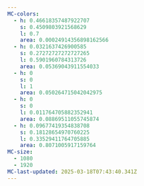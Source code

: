 ```yaml
---
MC-colors:
  - h: 0.46618357487922707
    s: 0.4509803921568629
    l: 0.7
    area: 0.00024914356898162566
  - h: 0.0321637426900585
    s: 0.27272727272727265
    l: 0.5901960784313726
    area: 0.05369043911554033
  - h: 0
    s: 0
    l: 1
    area: 0.050264715042042975
  - h: 0
    s: 0
    l: 0.011764705882352941
    area: 0.08869511055745874
  - h: 0.09677419354838708
    s: 0.18128654970760225
    l: 0.33529411764705885
    area: 0.8071005917159764
MC-size:
  - 1080
  - 1920
MC-last-updated: 2025-03-18T07:43:40.341Z
---
```

